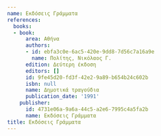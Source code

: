 ```yaml
---
name: Εκδόσεις Γράμματα
references:
  books:
  - book:
      area: Αθήνα
      authors:
      - id: ebfa3c0e-6ac5-420e-9dd8-7d56c7a16a9e
        name: Πολίτης, Νικόλαος Γ.
      edition: Δεύτερη έκδοση
      editors: []
      id: 9fe45d20-fd3f-42e2-9a89-b654b24c602b
      isbn: null
      name: Δημοτικά τραγούδια
      publication_date: '1991'
    publisher:
      id: 4731e06a-9a6a-44c5-a2e6-7995c4a5fa2b
      name: Εκδόσεις Γράμματα
title: Εκδόσεις Γράμματα
---
```


